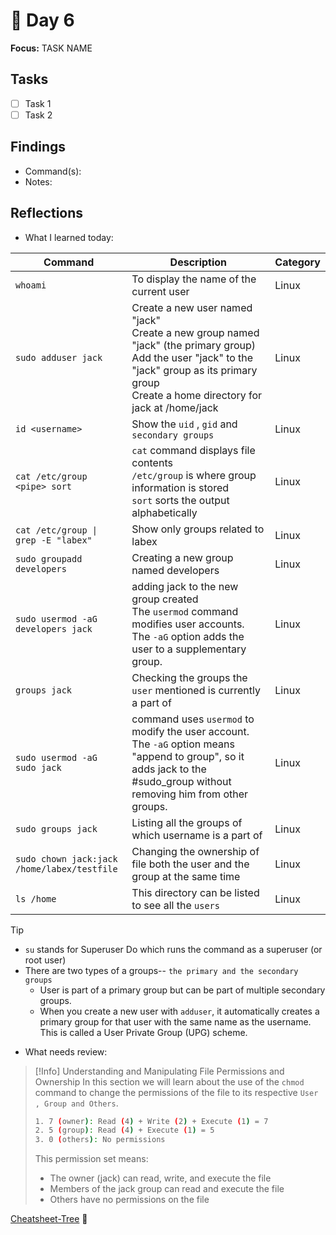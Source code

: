 # 📓 Day 6

**Focus:** TASK NAME

## Tasks
- [ ] Task 1
- [ ] Task 2

## Findings
- Command(s): 
- Notes: 

## Reflections
- What I learned today:

| Command                                     | Description                                                                                                                                                                                             | Category |
| ------------------------------------------- | ------------------------------------------------------------------------------------------------------------------------------------------------------------------------------------------------------- | -------- |
| `whoami`                                    | To display the name of the current user                                                                                                                                                                 | Linux    |
| `sudo adduser jack`                         | Create a new user named "jack"<br>Create a new group named "jack" (the primary group)<br>Add the user "jack" to the "jack" group as its primary group<br>Create a home directory for jack at /home/jack | Linux    |
| `id <username>`                             | Show the `uid` , `gid` and `secondary groups`                                                                                                                                                           | Linux    |
| `cat /etc/group <pipe> sort`                | `cat` command displays file contents<br>`/etc/group` is where group information is stored<br>`sort` sorts the output alphabetically                                                                     | Linux    |
| `cat /etc/group \| grep -E "labex"`         | Show only groups related to labex                                                                                                                                                                       | Linux    |
| `sudo groupadd developers`                  | Creating a new group named developers                                                                                                                                                                   | Linux    |
| `sudo usermod -aG developers jack`          | adding jack to the new group created<br>The `usermod` command modifies user accounts. The `-aG` option adds the user to a supplementary group.                                                          | Linux    |
| `groups jack`                               | Checking the groups the `user` mentioned is currently a part of                                                                                                                                         | Linux    |
| `sudo usermod -aG sudo jack`                | command uses `usermod` to modify the user account. The `-aG` option means "append to group", so it adds jack to the #sudo_group without removing him from other groups.                                 | Linux    |
| `sudo groups jack`                          | Listing all the groups of which username is a part of                                                                                                                                                   | Linux    |
| `sudo chown jack:jack /home/labex/testfile` | Changing the ownership of file both the user and the group at the same time                                                                                                                             | Linux    |
| `ls /home`                                  | This directory can be listed to see all the `users`                                                                                                                                                     | Linux    |

>[!tip] 
> - `su` stands for Superuser Do which runs the command as a superuser (or root user)
> - There are two types of a groups-- `the primary and the secondary groups`
> 	- User is part of a primary group but can be part of multiple secondary groups.
> 	- When you create a new user with `adduser`, it automatically creates a primary group for that user with the same name as the username. This is called a User Private Group (UPG) scheme.
> 	
- What needs review:

> [!Info] Understanding and Manipulating File Permissions and Ownership
> In this section we will learn about the use of the `chmod` command to change the permissions of the file to its respective `User , Group and Others`.
> ```bash
> 1. 7 (owner): Read (4) + Write (2) + Execute (1) = 7
>2. 5 (group): Read (4) + Execute (1) = 5
>3. 0 (others): No permissions
>```
>This permission set means:
>
>- The owner (jack) can read, write, and execute the file
>- Members of the jack group can read and execute the file
>- Others have no permissions on the file
> 


[Cheatsheet-Tree](Cheatsheet-Tree.md) 🔗
